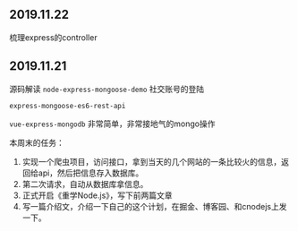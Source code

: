 ## 2019.11.22
梳理express的controller


## 2019.11.21
源码解读
`node-express-mongoose-demo`
社交账号的登陆

`express-mongoose-es6-rest-api`

`vue-express-mongodb`
非常简单，非常接地气的mongo操作

本周末的任务：
1. 实现一个爬虫项目，访问接口，拿到当天的几个网站的一条比较火的信息，返回给api，然后把信息存入数据库。
2. 第二次请求，自动从数据库拿信息。
3. 正式开启《重学Node.js》，写下前两篇文章
4. 写一篇介绍文，介绍一下自己的这个计划，在掘金、博客园、和cnodejs上发一下。